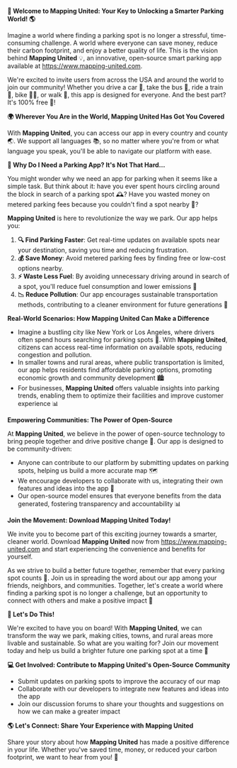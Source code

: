 **🚀 Welcome to Mapping United: Your Key to Unlocking a Smarter Parking World! 🌎**

Imagine a world where finding a parking spot is no longer a stressful, time-consuming challenge. A world where everyone can save money, reduce their carbon footprint, and enjoy a better quality of life. This is the vision behind **Mapping United** 💡, an innovative, open-source smart parking app available at https://www.mapping-united.com.

We're excited to invite users from across the USA and around the world to join our community! Whether you drive a car 🚗, take the bus 🚌, ride a train 🚂, bike 🚴‍♀️, or walk 👣, this app is designed for everyone. And the best part? It's 100% free 💸!

**🌍 Wherever You Are in the World, Mapping United Has Got You Covered**

With **Mapping United**, you can access our app in every country and county 🌏. We support all languages 📚, so no matter where you're from or what language you speak, you'll be able to navigate our platform with ease.

**🚗 Why Do I Need a Parking App? It's Not That Hard...**

You might wonder why we need an app for parking when it seems like a simple task. But think about it: have you ever spent hours circling around the block in search of a parking spot 🕰️? Have you wasted money on metered parking fees because you couldn't find a spot nearby 💸?

**Mapping United** is here to revolutionize the way we park. Our app helps you:

1. **🔍 Find Parking Faster**: Get real-time updates on available spots near your destination, saving you time and reducing frustration.
2. **💰 Save Money**: Avoid metered parking fees by finding free or low-cost options nearby.
3. **⚡️ Waste Less Fuel**: By avoiding unnecessary driving around in search of a spot, you'll reduce fuel consumption and lower emissions 🌿
4. **📉 Reduce Pollution**: Our app encourages sustainable transportation methods, contributing to a cleaner environment for future generations 🌟

**Real-World Scenarios: How Mapping United Can Make a Difference**

*   Imagine a bustling city like New York or Los Angeles, where drivers often spend hours searching for parking spots 🚗. With **Mapping United**, citizens can access real-time information on available spots, reducing congestion and pollution.
*   In smaller towns and rural areas, where public transportation is limited, our app helps residents find affordable parking options, promoting economic growth and community development 🏙️
*   For businesses, **Mapping United** offers valuable insights into parking trends, enabling them to optimize their facilities and improve customer experience 📊

**Empowering Communities: The Power of Open-Source**

At **Mapping United**, we believe in the power of open-source technology to bring people together and drive positive change 💪. Our app is designed to be community-driven:

*   Anyone can contribute to our platform by submitting updates on parking spots, helping us build a more accurate map 🗺️
*   We encourage developers to collaborate with us, integrating their own features and ideas into the app 🔧
*   Our open-source model ensures that everyone benefits from the data generated, fostering transparency and accountability 📊

**Join the Movement: Download Mapping United Today!**

We invite you to become part of this exciting journey towards a smarter, cleaner world. Download **Mapping United** now from https://www.mapping-united.com and start experiencing the convenience and benefits for yourself.

As we strive to build a better future together, remember that every parking spot counts 🌟. Join us in spreading the word about our app among your friends, neighbors, and communities. Together, let's create a world where finding a parking spot is no longer a challenge, but an opportunity to connect with others and make a positive impact 💖

**🎉 Let's Do This!**

We're excited to have you on board! With **Mapping United**, we can transform the way we park, making cities, towns, and rural areas more livable and sustainable. So what are you waiting for? Join our movement today and help us build a brighter future one parking spot at a time 🌟

**💻 Get Involved: Contribute to Mapping United's Open-Source Community**

*   Submit updates on parking spots to improve the accuracy of our map
*   Collaborate with our developers to integrate new features and ideas into the app
*   Join our discussion forums to share your thoughts and suggestions on how we can make a greater impact

**🌎 Let's Connect: Share Your Experience with Mapping United**

Share your story about how **Mapping United** has made a positive difference in your life. Whether you've saved time, money, or reduced your carbon footprint, we want to hear from you! 📱